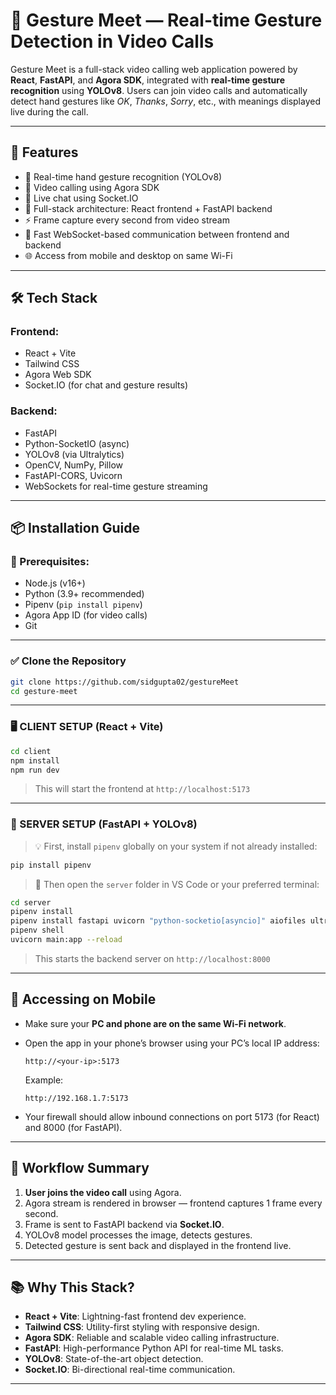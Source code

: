 # 🤟 Gesture Meet — Real-time Gesture Detection in Video Calls

Gesture Meet is a full-stack video calling web application powered by **React**, **FastAPI**, and **Agora SDK**, integrated with **real-time gesture recognition** using **YOLOv8**. Users can join video calls and automatically detect hand gestures like _OK_, _Thanks_, _Sorry_, etc., with meanings displayed live during the call.

---

## 🚀 Features

- 🧠 Real-time hand gesture recognition (YOLOv8)
- 🎥 Video calling using Agora SDK
- 💬 Live chat using Socket.IO
- 🧩 Full-stack architecture: React frontend + FastAPI backend
- ⚡ Frame capture every second from video stream
- 🔌 Fast WebSocket-based communication between frontend and backend
- 🌐 Access from mobile and desktop on same Wi-Fi

---

## 🛠️ Tech Stack

### Frontend:
- React + Vite
- Tailwind CSS
- Agora Web SDK
- Socket.IO (for chat and gesture results)

### Backend:
- FastAPI
- Python-SocketIO (async)
- YOLOv8 (via Ultralytics)
- OpenCV, NumPy, Pillow
- FastAPI-CORS, Uvicorn
- WebSockets for real-time gesture streaming

---

## 📦 Installation Guide

### 🔧 Prerequisites:
- Node.js (v16+)
- Python (3.9+ recommended)
- Pipenv (`pip install pipenv`)
- Agora App ID (for video calls)
- Git

---

### ✅ Clone the Repository

```bash
git clone https://github.com/sidgupta02/gestureMeet
cd gesture-meet
```

---

### 🖥️ CLIENT SETUP (React + Vite)

```bash
cd client
npm install
npm run dev
```

> This will start the frontend at `http://localhost:5173`

---

### 🧠 SERVER SETUP (FastAPI + YOLOv8)

> 💡 First, install `pipenv` globally on your system if not already installed:

```bash
pip install pipenv
```

> 🔧 Then open the `server` folder in VS Code or your preferred terminal:

```bash
cd server
pipenv install
pipenv install fastapi uvicorn "python-socketio[asyncio]" aiofiles ultralytics opencv-python numpy pillow python-multipart fastapi-cors websockets
pipenv shell
uvicorn main:app --reload
```

> This starts the backend server on `http://localhost:8000`

---

## 📱 Accessing on Mobile

- Make sure your **PC and phone are on the same Wi-Fi network**.
- Open the app in your phone’s browser using your PC’s local IP address:
  
  ```
  http://<your-ip>:5173
  ```

  Example:
  ```
  http://192.168.1.7:5173
  ```

- Your firewall should allow inbound connections on port 5173 (for React) and 8000 (for FastAPI).

---

## 🧩 Workflow Summary

1. **User joins the video call** using Agora.
2. Agora stream is rendered in browser — frontend captures 1 frame every second.
3. Frame is sent to FastAPI backend via **Socket.IO**.
4. YOLOv8 model processes the image, detects gestures.
5. Detected gesture is sent back and displayed in the frontend live.

---

## 📚 Why This Stack?

- **React + Vite**: Lightning-fast frontend dev experience.
- **Tailwind CSS**: Utility-first styling with responsive design.
- **Agora SDK**: Reliable and scalable video calling infrastructure.
- **FastAPI**: High-performance Python API for real-time ML tasks.
- **YOLOv8**: State-of-the-art object detection.
- **Socket.IO**: Bi-directional real-time communication.

---
